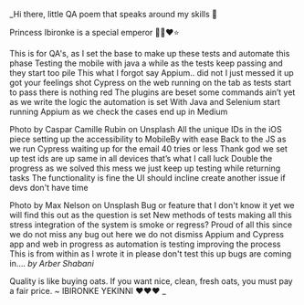 _Hi there, little QA poem that speaks around my skills 👋

Princess Ibironke is a special emperor 👸🏽❤️⭐️

This is for QA's,
as I set the base
to make up these tests
and automate this phase
Testing the mobile
with java a while
as the tests keep passing
and they start too pile
This what I forgot
say Appium.. did not
I just messed it up
got your feelings shot
Cypress on the web
running on the tab
as tests start to pass
there is nothing red
The plugins are beset
some commands ain’t yet
as we write the logic
the automation is set
With Java and Selenium
start running Appium
as we check the cases
end up in Medium

Photo by Caspar Camille Rubin on Unsplash
All the unique IDs
in the iOS piece
setting up the accessibility
to MobileBy with ease
Back to the JS
as we run Cypress
waiting up for the email
40 tries or less
Thank god we set up
test ids are up
same in all devices
that’s what I call luck
Double the progress
as we solved this mess
we just keep up testing
while returning tasks
The functionality is fine
the UI should incline
create another issue
if devs don't have time

Photo by Max Nelson on Unsplash
Bug or feature that
I don't know it yet
we will find this out
as the question is set
New methods of tests
making all this stress
integration of the system
is smoke or regress?
Proud of all this
since we do not miss
any bug out here
we do not dismiss
Appium and Cypress
app and web in progress
as automation is testing
improving the process
This is from within
as I wrote it in
please don't test this up
bugs are coming in…. _by Arber Shabani_               

Quality is like buying oats. If you want nice, clean, fresh oats, you must pay a fair price. ~ IBIRONKE YEKINNI ❤️❤️❤️ _
